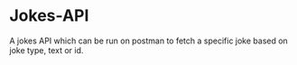 # Jokes-API
A jokes API which can be run on postman to fetch a specific joke based on joke type, text or id. 
